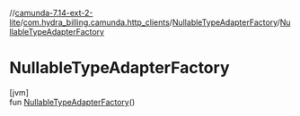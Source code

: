 //[camunda-7.14-ext-2-lite](../../../index.md)/[com.hydra_billing.camunda.http_clients](../index.md)/[NullableTypeAdapterFactory](index.md)/[NullableTypeAdapterFactory](-nullable-type-adapter-factory.md)

# NullableTypeAdapterFactory

[jvm]\
fun [NullableTypeAdapterFactory](-nullable-type-adapter-factory.md)()
